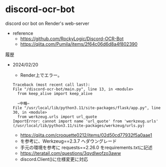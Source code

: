 # discord-ocr-bot

discord ocr bot on Render's web-server
- reference
  - https://github.com/RockyLogic/Discord-OCR-Bot
  - https://qiita.com/Pumila/items/2f64c06d6d8a4f802390

履歴
- 2024/02/20
  - Render上でエラー。

  ```
  Traceback (most recent call last):
  File "/discord-ocr-bot/main.py", line 13, in <module>
    from keep_alive import keep_alive

    ~中略~
  File "/usr/local/lib/python3.11/site-packages/flask/app.py", line 30, in <module>
    from werkzeug.urls import url_quote
  ImportError: cannot import name 'url_quote' from 'werkzeug.urls' (/usr/local/lib/python3.11/site-packages/werkzeug/urls.py)
  ```

  - https://qiita.com/croquette0212/items/02d50cd77932f5a0aae1
  - を参考に、Werkzeug==2.3.7 へダウングレード
  - 手元の環境を参考に requests==2.26.0 をrequirements.txtに記述
  - https://teratail.com/questions/3qvdlwofzo3aww
  - discord.Client()に仕様変更に対応